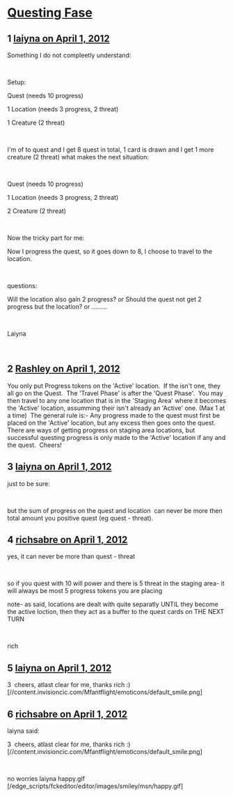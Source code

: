 # [Questing Fase](https://community.fantasyflightgames.com/topic/62551-questing-fase/)

## 1 [laiyna on April 1, 2012](https://community.fantasyflightgames.com/topic/62551-questing-fase/?do=findComment&comment=612268)

Something I do not compleetly understand:

 

Setup:

Quest (needs 10 progress)

1 Location (needs 3 progress, 2 threat)

1 Creature (2 threat)

 

I'm of to quest and I get 8 quest in total, 1 card is drawn and I get 1 more creature (2 threat) what makes the next situation:

 

Quest (needs 10 progress)

1 Location (needs 3 progress, 2 threat)

2 Creature (2 threat)

 

Now the tricky part for me:

Now I progress the quest, so it goes down to 8, I choose to travel to the location.

 

questions:

Will the location also gain 2 progress? or Should the quest not get 2 progress but the location? or .........

 

Laiyna

 

## 2 [Rashley on April 1, 2012](https://community.fantasyflightgames.com/topic/62551-questing-fase/?do=findComment&comment=612271)

You only put Progress tokens on the 'Active' location.  If the isn't one, they all go on the Quest.  The 'Travel Phase' is after the 'Quest Phase'.  You may then travel to any one location that is in the 'Staging Area' where it becomes the 'Active' location, assumming their isn't already an 'Active' one. (Max 1 at a time)  The general rule is:- Any progress made to the quest must first be placed on the 'Active' location, but any excess then goes onto the quest.  There are ways of getting progress on staging area locations, but successful questing progress is only made to the 'Active' location if any and the quest.  Cheers!

## 3 [laiyna on April 1, 2012](https://community.fantasyflightgames.com/topic/62551-questing-fase/?do=findComment&comment=612286)

just to be sure:

 

but the sum of progress on the quest and location  can never be more then total amount you positive quest (eg quest - threat).

## 4 [richsabre on April 1, 2012](https://community.fantasyflightgames.com/topic/62551-questing-fase/?do=findComment&comment=612335)

yes, it can never be more than quest - threat

 

so if you quest with 10 will power and there is 5 threat in the staging area- it will always be most 5 progress tokens you are placing

note- as said, locations are dealt with quite separatly UNTIL they become the active loction, then they act as a buffer to the quest cards on THE NEXT TURN

 

rich

## 5 [laiyna on April 1, 2012](https://community.fantasyflightgames.com/topic/62551-questing-fase/?do=findComment&comment=612350)

3  cheers, atlast clear for me, thanks rich :) [//content.invisioncic.com/Mfantflight/emoticons/default_smile.png]

## 6 [richsabre on April 1, 2012](https://community.fantasyflightgames.com/topic/62551-questing-fase/?do=findComment&comment=612351)

laiyna said:

3  cheers, atlast clear for me, thanks rich :) [//content.invisioncic.com/Mfantflight/emoticons/default_smile.png]



 

no worries laiyna happy.gif [/edge_scripts/fckeditor/editor/images/smiley/msn/happy.gif]

